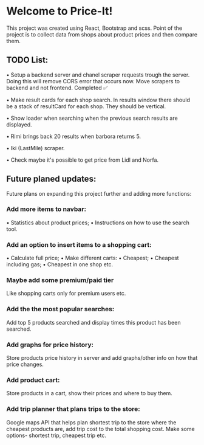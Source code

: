# Welcome to Price-It!

This project was created using React, Bootstrap and scss.
Point of the project is to collect data from shops about product prices and then compare them.

## TODO List:

• Setup a backend server and chanel scraper requests trough the server. Doing this will remove CORS error that occurs now. Move scrapers to backend and not frontend. Completed ✅

• Make result cards for each shop search. In results window there should be a stack of resultCard for each shop. They should be vertical.

• Show loader when searching when the previous search results are displayed.

• Rimi brings back 20 results when barbora returns 5.

• Iki (LastMile) scraper.

• Check maybe it's possible to get price from Lidl and Norfa.

## Future planed updates:

Future plans on expanding this project further and adding more functions:

### Add more items to navbar:

• Statistics about product prices;
• Instructions on how to use the search tool.

### Add an option to insert items to a shopping cart:

• Calculate full price;
• Make different carts:
• Cheapest;
• Cheapest including gas;
• Cheapest in one shop etc.

### Maybe add some premium/paid tier

Like shopping carts only for premium users etc.

### Add the the most popular searches:

Add top 5 products searched and display times this product has been searched.

### Add graphs for price history:

Store products price history in server and add graphs/other info on how that price changes.

### Add product cart:

Store products in a cart, show their prices and where to buy them.

### Add trip planner that plans trips to the store:

Google maps API that helps plan shortest trip to the store where the cheapest products are, add trip cost to the total shopping cost. Make some options- shortest trip, cheapest trip etc.
